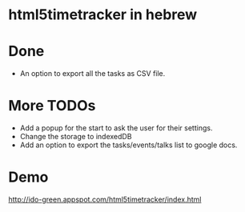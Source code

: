 html5timetracker in hebrew
==========================

Done
====
* An option to export all the tasks as CSV file.

More TODOs
==========
* Add a popup for the start to ask the user for their settings.
* Change the storage to indexedDB
* Add an option to export the tasks/events/talks list to google docs.
 

Demo
====
http://ido-green.appspot.com/html5timetracker/index.html


